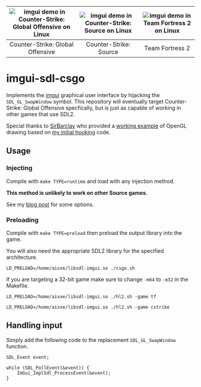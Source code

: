 ![imgui demo in Counter-Strike: Global Offensive on Linux](https://cdn.aixxe.net/projects/imgui-sdl-csgo/csgo-ingame-demo.png) | ![imgui demo in Counter-Strike: Source on Linux](https://cdn.aixxe.net/projects/imgui-sdl-csgo/css-ingame-demo.png) | ![imgui demo in Team Fortress 2 on Linux](https://cdn.aixxe.net/projects/imgui-sdl-csgo/tf2-ingame-demo.png) |
| :---: | :---: | :---: |
| Counter-Strike: Global Offensive | Counter-Strike: Source | Team Fortress 2 |

# imgui-sdl-csgo

Implements the [imgui](https://github.com/ocornut/imgui) graphical user interface by hijacking the `SDL_GL_SwapWindow` symbol. This repository will eventually target Counter-Strike: Global Offensive specfically, but is just as capable of working in other games that use SDL2.

Special thanks to [SirBarclay](https://github.com/SirBarclay) who provided a [working example](https://github.com/SirBarclay/meh/blob/master/test.cpp) of OpenGL drawing based on [my initial hooking](https://www.unknowncheats.me/forum/1591704-post2.html) code.

## Usage

### Injecting

Compile with `make TYPE=runtime` and load with any injection method.

**This method is unlikely to work on other Source games.**

See my [blog post](https://aixxe.net/2016/09/shared-library-injection) for some options.

### Preloading

Compile with `make TYPE=preload` then preload the output library into the game.

You will also need the appropriate SDL2 library for the specified architecture.

```
LD_PRELOAD=/home/aixxe/libsdl-imgui.so ./csgo.sh
```

If you are targeting a 32-bit game make sure to change `-m64` to `-m32` in the Makefile.

```
LD_PRELOAD=/home/aixxe/libsdl-imgui.so ./hl2.sh -game tf
```

```
LD_PRELOAD=/home/aixxe/libsdl-imgui.so ./hl2.sh -game cstrike
```

## Handling input

Simply add the following code to the replacement `SDL_GL_SwapWindow` function.

```
SDL_Event event;

while (SDL_PollEvent(&event)) {
	ImGui_ImplSdl_ProcessEvent(&event);
}
```